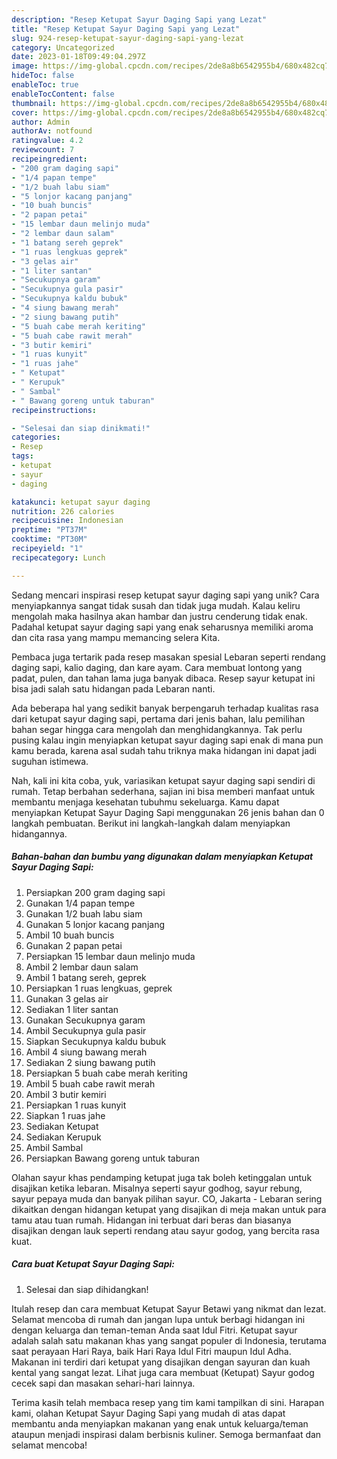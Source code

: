 ```yaml
---
description: "Resep Ketupat Sayur Daging Sapi yang Lezat"
title: "Resep Ketupat Sayur Daging Sapi yang Lezat"
slug: 924-resep-ketupat-sayur-daging-sapi-yang-lezat
category: Uncategorized
date: 2023-01-18T09:49:04.297Z
image: https://img-global.cpcdn.com/recipes/2de8a8b6542955b4/680x482cq70/ketupat-sayur-daging-sapi-foto-resep-utama.jpg
hideToc: false
enableToc: true
enableTocContent: false
thumbnail: https://img-global.cpcdn.com/recipes/2de8a8b6542955b4/680x482cq70/ketupat-sayur-daging-sapi-foto-resep-utama.jpg
cover: https://img-global.cpcdn.com/recipes/2de8a8b6542955b4/680x482cq70/ketupat-sayur-daging-sapi-foto-resep-utama.jpg
author: Admin
authorAv: notfound
ratingvalue: 4.2
reviewcount: 7
recipeingredient:
- "200 gram daging sapi"
- "1/4 papan tempe"
- "1/2 buah labu siam"
- "5 lonjor kacang panjang"
- "10 buah buncis"
- "2 papan petai"
- "15 lembar daun melinjo muda"
- "2 lembar daun salam"
- "1 batang sereh geprek"
- "1 ruas lengkuas geprek"
- "3 gelas air"
- "1 liter santan"
- "Secukupnya garam"
- "Secukupnya gula pasir"
- "Secukupnya kaldu bubuk"
- "4 siung bawang merah"
- "2 siung bawang putih"
- "5 buah cabe merah keriting"
- "5 buah cabe rawit merah"
- "3 butir kemiri"
- "1 ruas kunyit"
- "1 ruas jahe"
- " Ketupat"
- " Kerupuk"
- " Sambal"
- " Bawang goreng untuk taburan"
recipeinstructions:

- "Selesai dan siap dinikmati!"
categories:
- Resep
tags:
- ketupat
- sayur
- daging

katakunci: ketupat sayur daging 
nutrition: 226 calories
recipecuisine: Indonesian
preptime: "PT37M"
cooktime: "PT30M"
recipeyield: "1"
recipecategory: Lunch

---
```





Sedang mencari inspirasi resep ketupat sayur daging sapi yang unik? Cara menyiapkannya sangat tidak susah dan tidak juga mudah. Kalau keliru mengolah maka hasilnya akan hambar dan justru cenderung tidak enak. Padahal ketupat sayur daging sapi yang enak seharusnya memiliki aroma dan cita rasa yang mampu memancing selera Kita.





Pembaca juga tertarik pada resep masakan spesial Lebaran seperti rendang daging sapi, kalio daging, dan kare ayam. Cara membuat lontong yang padat, pulen, dan tahan lama juga banyak dibaca. Resep sayur ketupat ini bisa jadi salah satu hidangan pada Lebaran nanti.

Ada beberapa hal yang sedikit banyak berpengaruh terhadap kualitas rasa dari ketupat sayur daging sapi, pertama dari jenis bahan, lalu pemilihan bahan segar hingga cara mengolah dan menghidangkannya. Tak perlu pusing kalau ingin menyiapkan ketupat sayur daging sapi enak di mana pun kamu berada, karena asal sudah tahu triknya maka hidangan ini dapat jadi suguhan istimewa.






Nah, kali ini kita coba, yuk, variasikan ketupat sayur daging sapi sendiri di rumah. Tetap berbahan sederhana, sajian ini bisa memberi manfaat untuk membantu menjaga kesehatan tubuhmu sekeluarga. Kamu dapat menyiapkan Ketupat Sayur Daging Sapi menggunakan 26 jenis bahan dan 0 langkah pembuatan. Berikut ini langkah-langkah dalam menyiapkan hidangannya.

<!--inarticleads1-->

##### Bahan-bahan dan bumbu yang digunakan dalam menyiapkan Ketupat Sayur Daging Sapi:

1. Persiapkan 200 gram daging sapi
1. Gunakan 1/4 papan tempe
1. Gunakan 1/2 buah labu siam
1. Gunakan 5 lonjor kacang panjang
1. Ambil 10 buah buncis
1. Gunakan 2 papan petai
1. Persiapkan 15 lembar daun melinjo muda
1. Ambil 2 lembar daun salam
1. Ambil 1 batang sereh, geprek
1. Persiapkan 1 ruas lengkuas, geprek
1. Gunakan 3 gelas air
1. Sediakan 1 liter santan
1. Gunakan Secukupnya garam
1. Ambil Secukupnya gula pasir
1. Siapkan Secukupnya kaldu bubuk
1. Ambil 4 siung bawang merah
1. Sediakan 2 siung bawang putih
1. Persiapkan 5 buah cabe merah keriting
1. Ambil 5 buah cabe rawit merah
1. Ambil 3 butir kemiri
1. Persiapkan 1 ruas kunyit
1. Siapkan 1 ruas jahe
1. Sediakan  Ketupat
1. Sediakan  Kerupuk
1. Ambil  Sambal
1. Persiapkan  Bawang goreng untuk taburan


Olahan sayur khas pendamping ketupat juga tak boleh ketinggalan untuk disajikan ketika lebaran. Misalnya seperti sayur godhog, sayur rebung, sayur pepaya muda dan banyak pilihan sayur. CO, Jakarta - Lebaran sering dikaitkan dengan hidangan ketupat yang disajikan di meja makan untuk para tamu atau tuan rumah. Hidangan ini terbuat dari beras dan biasanya disajikan dengan lauk seperti rendang atau sayur godog, yang bercita rasa kuat. 

<!--inarticleads2-->

##### Cara buat Ketupat Sayur Daging Sapi:


1. Selesai dan siap dihidangkan!

Itulah resep dan cara membuat Ketupat Sayur Betawi yang nikmat dan lezat. Selamat mencoba di rumah dan jangan lupa untuk berbagi hidangan ini dengan keluarga dan teman-teman Anda saat Idul Fitri. Ketupat sayur adalah salah satu makanan khas yang sangat populer di Indonesia, terutama saat perayaan Hari Raya, baik Hari Raya Idul Fitri maupun Idul Adha. Makanan ini terdiri dari ketupat yang disajikan dengan sayuran dan kuah kental yang sangat lezat. Lihat juga cara membuat (Ketupat) Sayur godog cecek sapi dan masakan sehari-hari lainnya. 

Terima kasih telah membaca resep yang tim kami tampilkan di sini. Harapan kami, olahan Ketupat Sayur Daging Sapi yang mudah di atas dapat membantu anda menyiapkan makanan yang enak untuk keluarga/teman ataupun menjadi inspirasi dalam berbisnis kuliner. Semoga bermanfaat dan selamat mencoba!
